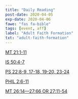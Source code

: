 ```yaml
---
title: "Daily Reading"
post-date: 2020-04-05
exp-date: 2020-04-06
fawe: "fas fa-bible"
tags: [event, aff]
label: "Adult Faith Formation"
txt: "adult-faith-formation"
---
```

<a href="http://usccb.org/bible/readings/040520.cfm" target="_blank">MT 21:1-11</a>

<a href="http://usccb.org/bible/readings/040520.cfm" target="_blank">IS 50:4-7</a>

<a href="http://usccb.org/bible/readings/040520.cfm" target="_blank">PS 22:8-9, 17-18, 19-20, 23-24</a>

<a href="http://usccb.org/bible/readings/040520.cfm" target="_blank">PHIL 2:6-11</a>

<a href="http://usccb.org/bible/readings/040520.cfm" target="_blank">MT 26:14—27:66 OR 27:11-54</a>